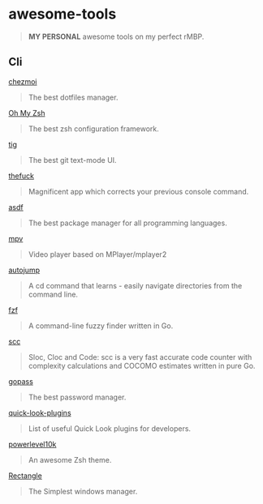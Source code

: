 # awesome-tools

> **MY PERSONAL** awesome tools on my perfect rMBP.
## Cli

[chezmoi](https://github.com/twpayne/chezmoi)

> The best dotfiles manager.

[Oh My Zsh](https://ohmyz.sh/)

> The best zsh configuration framework.

[tig](https://jonas.github.io/tig/)

> The best git text-mode UI.

[thefuck](https://github.com/nvbn/thefuck)

> Magnificent app which corrects your previous console command.

[asdf](http://asdf-vm.com/)

> The best package manager for all programming languages.

[mpv](https://mpv.io/)

> Video player based on MPlayer/mplayer2

[autojump](https://github.com/wting/autojump)

> A cd command that learns - easily navigate directories from the command line.

[fzf](https://github.com/junegunn/fzf)

> A command-line fuzzy finder written in Go.

[scc](https://github.com/boyter/scc)

> Sloc, Cloc and Code: scc is a very fast accurate code counter with complexity calculations and COCOMO estimates written in pure Go.

[gopass](https://github.com/gopasspw/gopass)

> The best password manager.

[quick-look-plugins](https://github.com/sindresorhus/quick-look-plugins)

> List of useful Quick Look plugins for developers.

[powerlevel10k](https://github.com/romkatv/powerlevel10k)

> An awesome Zsh theme.

[Rectangle](https://github.com/rxhanson/Rectangle)

> The Simplest windows manager.